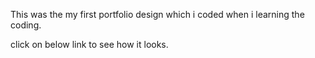 This was the my first portfolio design which i coded when i learning the coding.

click on below link to see how it looks.

